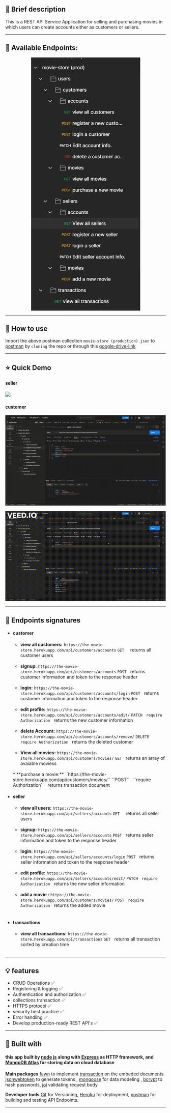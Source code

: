 

## 📒 Brief description

This is a REST API Service Application for selling and purchasing movies in which users can create accounts either as customers or sellers.

---
## 🔗 Available Endpoints:

<div>
    <img style="display:block;margin:0 auto;" src="./DocAssests/1.JPG">
</div>
    
   
---

## 🚀 How to use
Import the above postman collection ```movie-store (production).json``` to [postman](https://www.postman.com/planetary-meteor-85425/workspace/new-team-workspace/documentation/18249768-38adacb4-d8f7-4365-9ee0-fa1d59a3bd03) by ```cloning``` the repo or through this [google-drive-link](https://drive.google.com/drive/folders/1LOGQK0fOH9bV05ISMdq2P6cBniGTQEIP) 

---
## ⭐ Quick Demo

#### seller
![](./DocAssests/seller.gif)

#### customer
![](./DocAssests/customers1.gif)

![](./DocAssests/customers2.gif)

---
## 🔧 Endpoints signatures

* #### customer

    * **view all customers:**
     ``https://the-movie-store.herokuapp.com/api/customers/accounts``
    ``GET `` &nbsp; returns all customer users
    <br>

    * **signup:**
     ``https://the-movie-store.herokuapp.com/api/customers/accounts`` 
   ``POST``  &nbsp; returns customer information and token to the response header
    <br>

    * **login:**
     ``https://the-movie-store.herokuapp.com/api/customers/accounts/login`` 
   ``POST``  &nbsp; returns customer information and token to the response header
    <br>

    * **edit profile:**
     ``https://the-movie-store.herokuapp.com/api/customers/accounts/edit/`` 
   ``PATCH`` &nbsp; ``require Authorization`` &nbsp; returns the new customer information
    <br>

    * **delete Account:**
     ``https://the-movie-store.herokuapp.com/api/customers/accounts/remove/`` 
   ``DELETE`` &nbsp; ``require Authorization`` &nbsp; returns the deleted   customer
    <br>
    
    * **View all movies:**
     ``https://the-movie-store.herokuapp.com/api/customers/movies/`` 
   ``GET`` &nbsp; returns an array of avaiable moviess
    <br>
    * **purchase a movie:**
     ``https://the-movie-store.herokuapp.com/api/customers/movies/`` 
   ``POST`` &nbsp; ``require Authorization`` &nbsp; returns transaction   document
    <br>

* #### seller
    * **view all users:**
     ``https://the-movie-store.herokuapp.com/api/sellers/accounts``
    ``GET `` &nbsp; returns all seller users
    <br>

    * **signup:**
     ``https://the-movie-store.herokuapp.com/api/sellers/accounts`` 
   ``POST``  &nbsp; returns seller information and token to the response header
    <br>

    * **login:**
     ``https://the-movie-store.herokuapp.com/api/sellers/accounts/login`` 
   ``POST``  &nbsp; returns seller information and token to the response header
    <br>

    * **edit profile:**
     ``https://the-movie-store.herokuapp.com/api/sellers/accounts/edit/`` 
   ``PATCH`` &nbsp; ``require Authorization`` &nbsp; returns the new seller information
    <br>

    * **add a movie :**
     ``https://the-movie-store.herokuapp.com/api/customers/movies/`` 
   ``POST`` &nbsp; ``require Authorization`` &nbsp; returns the added movie
    <br>

* #### transactions

    * **view all transactions:**
     ``https://the-movie-store.herokuapp.com/api/transactions`` 
   ``GET`` &nbsp; returns all transaction sorted by creation time
    <br>
---

## 💡 features
* CRUD Operations ✅
* Registering & logging ✅
* Authentication and authorization ✅
* collections transaction ✅
* HTTPS protocol ✅
* security best practice ✅
* Error handling ✅
* Develop production-ready REST API's ✅

---
## 🔨 Built with

#### this app built by [node js](https://nodejs.org/en/download/) along with [Express](https://expressjs.com/) as HTTP framework, and [MongoDB Atlas](https://www.mongodb.com/cloud/atlas/lp/try4?utm_source=google&utm_campaign=gs_emea_egypt_search_core_brand_atlas_desktop&utm_term=mongodb%20atlas&utm_medium=cpc_paid_search&utm_ad=e&utm_ad_campaign_id=12212624392&adgroup=115749716863&gclid=CjwKCAjw9suYBhBIEiwA7iMhNFkgbJE19QkWmgp4O28u08xluGDC3XCI--OfdgBUaGVQnDwb-irozRoCUpUQAvD_BwE) for storing data on cloud database

 **Main packages** [fawn](https://www.npmjs.com/package/fawn) to implement [transaction](https://www.mongodb.com/docs/manual/core/transactions/) on the embeded documents
 [jsonwebtoken](https://www.npmjs.com/package/jsonwebtoken) to generate tokens , [mongoose](https://www.npmjs.com/package/mongoose) for data modeling , [bcrypt](https://www.npmjs.com/package/bcrypt) to hash passwords, [joi](https://www.npmjs.com/package/joi) validating request body

 **Developer tools** [Git](https://www.npmjs.com/package/bcrypt) for Versioning, [Heroku](https://id.heroku.com/login) for deployment, [postman](ttps://www.postman.com/planetary-meteor-85425/workspace/new-team-workspace/documentation/18249768-38adacb4-d8f7-4365-9ee0-fa1d59a3bd03) for building and testing API Endpoints.

---
